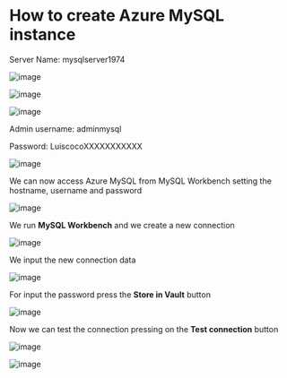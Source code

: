 # How to create Azure MySQL instance

Server Name: mysqlserver1974

![image](https://github.com/luiscoco/Azure_MySQL_database_sample/assets/32194879/7888e174-5874-4088-b60d-169e633ce207)

![image](https://github.com/luiscoco/Azure_MySQL_database_sample/assets/32194879/66bbe93a-8f4d-4fd3-a040-404ac83d29be)

![image](https://github.com/luiscoco/Azure_MySQL_database_sample/assets/32194879/0bacefd4-d435-4f16-a3c0-94d53fdcb54b)

Admin username: adminmysql

Password: LuiscocoXXXXXXXXXXX

![image](https://github.com/luiscoco/Azure_MySQL_database_sample/assets/32194879/d5d3aa4e-ca08-4685-b34a-5646218a7b06)

We can now access Azure MySQL from MySQL Workbench setting the hostname, username and password

![image](https://github.com/luiscoco/Azure_MySQL_database_sample/assets/32194879/4adddbe8-dbdc-46a4-b7d5-8cd2abb2012c)

We run **MySQL Workbench** and we create a new connection

![image](https://github.com/luiscoco/Azure_MySQL_database_sample/assets/32194879/d9b15ade-9287-4ee3-a823-7c069d3f5882)

We input the new connection data

![image](https://github.com/luiscoco/Azure_MySQL_database_sample/assets/32194879/6a4a4128-909f-4c25-b418-dfbc581415fe)

For input the password press the **Store in Vault** button

![image](https://github.com/luiscoco/Azure_MySQL_database_sample/assets/32194879/69bcae6e-f4e1-41af-9682-e24fed6fde37)

Now we can test the connection pressing on the **Test connection** button 

![image](https://github.com/luiscoco/Azure_MySQL_database_sample/assets/32194879/ca86f888-4e09-4a90-b536-5c054ae4bc97)

![image](https://github.com/luiscoco/Azure_MySQL_database_sample/assets/32194879/2fcf9252-d1ed-40d2-8a77-2e013f890f3b)
